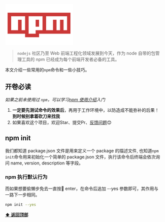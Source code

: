 <img style="width:220px" src="https://raw.githubusercontent.com/kuhami/KroInterview/master/docs/img/md/npm.png">

>  `nodejs` 社区乃至 Web 前端工程化领域发展到今天，作为 node 自带的包管理工具的 npm 已经成为每个前端开发者必备的工具。

本文介绍一些常用的`npm`命令和一些小技巧。

## 开卷必读
*如果之前未使用过 `npm`，可以学习[npm 使用介绍](https://www.npmjs.cn/)入门*

1. **一定要先测试命令的效果后**，再用于工作环境中，以防造成不能弥补的后果！**到时候别拿着砍刀来找我**
2. 如果喜欢这个项目，欢迎Star、提交Pr、[反馈问题](https://github.com/kuhami/KroInterview/issues)😊

## npm init

我们都知道 package.json 文件是用来定义一个 package 的描述文件, 也知道`npm init`命令用来初始化一个简单的 package.json 文件，执行该命令后终端会依次询问 name, version, description 等字段。

### npm 执行默认行为

 而如果想要偷懒步免去一直按 enter，在命令后追加 --yes 参数即可，其作用与一路下一步相同。
 
```sh
npm init --yes
```

**[⬆ 返回顶部](#开卷必读)**


